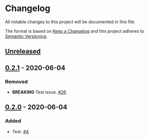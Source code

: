 # Changelog

All notable changes to this project will be documented in this file.

The format is based on [Keep a Changelog](http://keepachangelog.com/)
and this project adheres to [Semantic Versioning](http://semver.org/).

## [Unreleased](https://github.com/atomist-skills/helloworld-skill/compare/0.2.1...HEAD)

## [0.2.1](https://github.com/atomist-skills/helloworld-skill/compare/0.2.0...0.2.1) - 2020-06-04

### Removed

-   **BREAKING** Test issue. [#26](https://github.com/atomist-skills/helloworld-skill/issues/26)

## [0.2.0](https://github.com/atomist-skills/helloworld-skill/tree/0.2.0) - 2020-06-04

### Added

-   Test. [#4](https://github.com/atomist-skills/helloworld-skill/issues/4)
